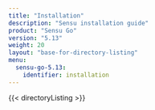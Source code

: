 ```yaml
---
title: "Installation"
description: "Sensu installation guide"
product: "Sensu Go"
version: "5.13"
weight: 20
layout: "base-for-directory-listing"
menu:
  sensu-go-5.13:
    identifier: installation
---
```


{{< directoryListing >}}
